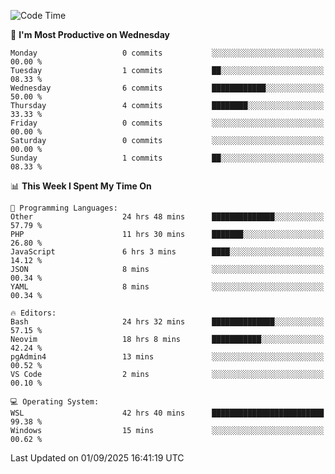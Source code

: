 <!--START_SECTION:waka-->
![Code Time](http://img.shields.io/badge/Code%20Time-5%2C714%20hrs%2023%20mins-blue)

📅 **I'm Most Productive on Wednesday** 

```text
Monday                   0 commits           ░░░░░░░░░░░░░░░░░░░░░░░░░   00.00 % 
Tuesday                  1 commits           ██░░░░░░░░░░░░░░░░░░░░░░░   08.33 % 
Wednesday                6 commits           ████████████░░░░░░░░░░░░░   50.00 % 
Thursday                 4 commits           ████████░░░░░░░░░░░░░░░░░   33.33 % 
Friday                   0 commits           ░░░░░░░░░░░░░░░░░░░░░░░░░   00.00 % 
Saturday                 0 commits           ░░░░░░░░░░░░░░░░░░░░░░░░░   00.00 % 
Sunday                   1 commits           ██░░░░░░░░░░░░░░░░░░░░░░░   08.33 % 
```


📊 **This Week I Spent My Time On** 

```text
💬 Programming Languages: 
Other                    24 hrs 48 mins      ██████████████░░░░░░░░░░░   57.79 % 
PHP                      11 hrs 30 mins      ███████░░░░░░░░░░░░░░░░░░   26.80 % 
JavaScript               6 hrs 3 mins        ████░░░░░░░░░░░░░░░░░░░░░   14.12 % 
JSON                     8 mins              ░░░░░░░░░░░░░░░░░░░░░░░░░   00.34 % 
YAML                     8 mins              ░░░░░░░░░░░░░░░░░░░░░░░░░   00.34 % 

🔥 Editors: 
Bash                     24 hrs 32 mins      ██████████████░░░░░░░░░░░   57.15 % 
Neovim                   18 hrs 8 mins       ███████████░░░░░░░░░░░░░░   42.24 % 
pgAdmin4                 13 mins             ░░░░░░░░░░░░░░░░░░░░░░░░░   00.52 % 
VS Code                  2 mins              ░░░░░░░░░░░░░░░░░░░░░░░░░   00.10 % 

💻 Operating System: 
WSL                      42 hrs 40 mins      █████████████████████████   99.38 % 
Windows                  15 mins             ░░░░░░░░░░░░░░░░░░░░░░░░░   00.62 % 
```


 Last Updated on 01/09/2025 16:41:19 UTC
<!--END_SECTION:waka-->
